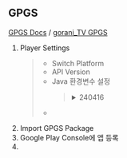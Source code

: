 ## GPGS
[GPGS Docs](https://github.com/playgameservices/play-games-plugin-for-unity) / [gorani_TV GPGS](https://www.youtube.com/watch?v=aCG5nixgyVw)
1. Player Settings
   > - Switch Platform
   > - API Version
   > - Java 환경변수 설정
   >   > <details>
   >   > <summary>240416</summary>
   >   > 
   >   > ### Additional instructions on building for Android on Windows
   >   > If you are using Windows, you must make sure that your Java SDK installation can be accessed by Unity. To do this:   
   >   > 1. Set the JAVA_HOME environment variable to your Java SDK installation path (for example, `C:\Program Files\Java\jdk1.7.0_45`)   
   >   > 2. Add the Java SDK's `bin` folder to your `PATH` environment variable (for example, `C:\Program Files\Java\jdk1.7.0_45\bin`)   
   >   > 3. Reboot.   
   >   > [참고](https://code-algo.tistory.com/28)
   >   > </details>
   > - 
2. Import GPGS Package
3. Google Play Console에 앱 등록
4. 
